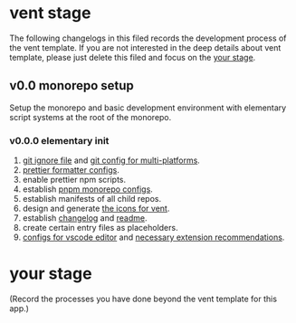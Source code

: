 # vent stage

The following changelogs in this filed records the development process of the
vent template. If you are not interested in the deep details about vent
template, please just delete this filed and focus on the
[your stage](changelog.md#your-stage).

## v0.0 monorepo setup

Setup the monorepo and basic development environment with elementary script
systems at the root of the monorepo.

### v0.0.0 elementary init

1. [git ignore file](.gitignore) and
   [git config for multi-platforms](.gitattributes).
2. [prettier formatter configs](.prettierrc.yaml).
3. enable prettier npm scripts.
4. establish [pnpm monorepo configs](pnpm-workspace.yaml).
5. establish manifests of all child repos.
6. design and generate [the icons for vent](app/assets/logo.ico).
7. establish [changelog](changelog.md) and [readme](readme.md).
8. create certain entry files as placeholders.
9. [configs for vscode editor](.vscode/settings.json) and
   [necessary extension recommendations](.vscode/extensions.json).

# your stage

(Record the processes you have done beyond the vent template for this app.)
